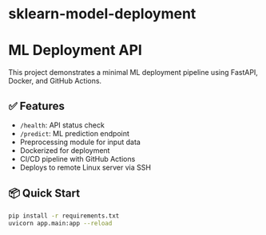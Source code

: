 # sklearn-model-deployment

# ML Deployment API

This project demonstrates a minimal ML deployment pipeline using FastAPI, Docker, and GitHub Actions.

## ✅ Features

- `/health`: API status check
- `/predict`: ML prediction endpoint
- Preprocessing module for input data
- Dockerized for deployment
- CI/CD pipeline with GitHub Actions
- Deploys to remote Linux server via SSH

## 📦 Quick Start

```bash
pip install -r requirements.txt
uvicorn app.main:app --reload

